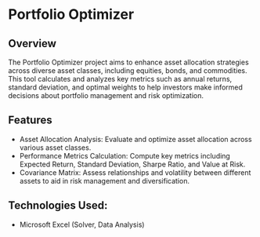 # Portfolio Optimizer
## Overview
The Portfolio Optimizer project aims to enhance asset allocation strategies across diverse asset classes, including equities, bonds, and commodities. This tool calculates and analyzes key metrics such as annual returns, standard deviation, and optimal weights to help investors make informed decisions about portfolio management and risk optimization.

## Features
- Asset Allocation Analysis: Evaluate and optimize asset allocation across various asset classes.
- Performance Metrics Calculation: Compute key metrics including Expected Return, Standard Deviation, Sharpe Ratio, and Value at Risk.
- Covariance Matrix: Assess relationships and volatility between different assets to aid in risk management and diversification.

## Technologies Used:
- Microsoft Excel (Solver, Data Analysis)

